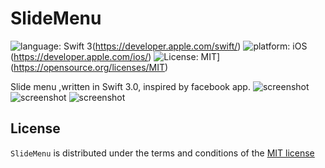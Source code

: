 # SlideMenu
![language: Swift 3](https://img.shields.io/badge/Swift-2.2-orange.svg?style=flat)(https://developer.apple.com/swift/)
![platform: iOS](https://img.shields.io/badge/Swift-2.2-orange.svg?style=flat)(https://developer.apple.com/ios/)
![License: MIT](https://img.shields.io/badge/License-MIT-yellow.svg)](https://opensource.org/licenses/MIT)

Slide menu ,written in Swift 3.0, inspired by facebook app.
![screenshot](https://raw.github.com/saketh93/SlideMenu/master/ScreenShots/menu.png)
![screenshot](https://raw.github.com/saketh93/SlideMenu/master/ScreenShots/home.png)
![screenshot](https://raw.github.com/saketh93/SlideMenu/master/ScreenShots/addition.png)

## License
`SlideMenu` is distributed under the terms and conditions of the [MIT license](https://github.com/saketh93/SlideMenu/blob/master/LICENSE)
